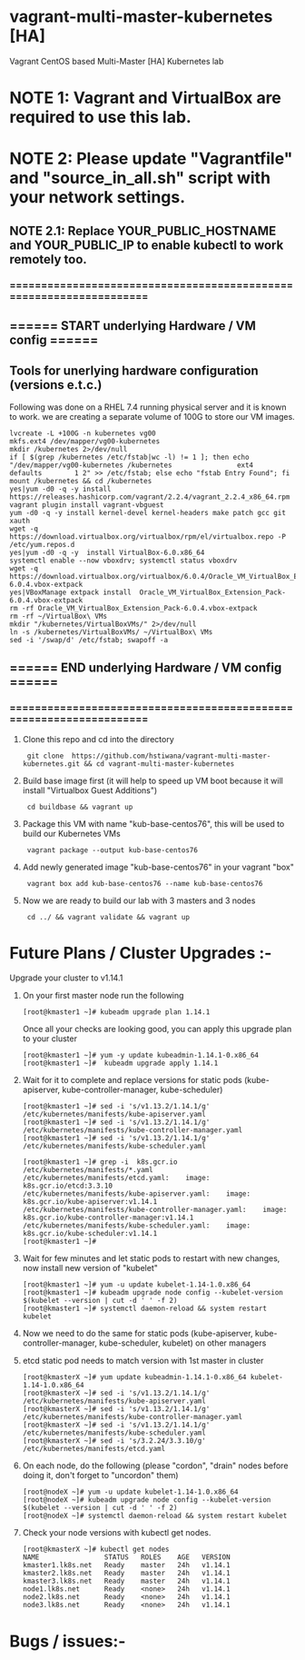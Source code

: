 # vagrant-multi-master-kubernetes [HA]
Vagrant CentOS based Multi-Master [HA] Kubernetes lab

# NOTE 1: Vagrant and VirtualBox are required to use this lab.
# NOTE 2: Please update "Vagrantfile" and "source_in_all.sh" script with your network settings.
## NOTE 2.1: Replace YOUR_PUBLIC_HOSTNAME and YOUR_PUBLIC_IP to enable kubectl to work remotely too.



### ===================================================================
## ====== START underlying Hardware / VM config ======
## Tools for unerlying hardware configuration (versions e.t.c.)

Following was done on a RHEL 7.4 running physical server and it is known to work.
we are creating a separate volume of 100G to store our VM images.


	lvcreate -L +100G -n kubernetes vg00
	mkfs.ext4 /dev/mapper/vg00-kubernetes
	mkdir /kubernetes 2>/dev/null
	if [ $(grep /kubernetes /etc/fstab|wc -l) != 1 ]; then echo "/dev/mapper/vg00-kubernetes /kubernetes                ext4    defaults        1 2" >> /etc/fstab; else echo "fstab Entry Found"; fi
	mount /kubernetes && cd /kubernetes
	yes|yum -d0 -q -y install https://releases.hashicorp.com/vagrant/2.2.4/vagrant_2.2.4_x86_64.rpm
	vagrant plugin install vagrant-vbguest
	yum -d0 -q -y install kernel-devel kernel-headers make patch gcc git xauth
	wget -q https://download.virtualbox.org/virtualbox/rpm/el/virtualbox.repo -P /etc/yum.repos.d
	yes|yum -d0 -q -y  install VirtualBox-6.0.x86_64
	systemctl enable --now vboxdrv; systemctl status vboxdrv
	wget -q https://download.virtualbox.org/virtualbox/6.0.4/Oracle_VM_VirtualBox_Extension_Pack-6.0.4.vbox-extpack
	yes|VBoxManage extpack install  Oracle_VM_VirtualBox_Extension_Pack-6.0.4.vbox-extpack
	rm -rf Oracle_VM_VirtualBox_Extension_Pack-6.0.4.vbox-extpack
	rm -rf ~/VirtualBox\ VMs
	mkdir "/kubernetes/VirtualBoxVMs/" 2>/dev/null
	ln -s /kubernetes/VirtualBoxVMs/ ~/VirtualBox\ VMs
	sed -i '/swap/d' /etc/fstab; swapoff -a
## ====== END underlying Hardware / VM config ======
### ===================================================================




1) Clone this repo and cd into the directory

    	git clone  https://github.com/hstiwana/vagrant-multi-master-kubernetes.git && cd vagrant-multi-master-kubernetes

2) Build base image first (it will help to speed up VM boot because it will install "Virtualbox Guest Additions")

     	cd buildbase && vagrant up

3) Package this VM with name "kub-base-centos76", this will be used to build our Kubernetes VMs
	
     	vagrant package --output kub-base-centos76

4) Add newly generated image "kub-base-centos76" in your vagrant "box"
		
     	vagrant box add kub-base-centos76 --name kub-base-centos76

5) Now we are ready to build our lab with 3 masters and 3 nodes
		
    	cd ../ && vagrant validate && vagrant up



# Future Plans / Cluster Upgrades :-
 Upgrade your cluster to v1.14.1
	
 1) On your first master node run the following
		
    	[root@kmaster1 ~]# kubeadm upgrade plan 1.14.1

    Once all your checks are looking good, you can apply this upgrade plan to your cluster
		
    	[root@kmaster1 ~]# yum -y update kubeadmin-1.14.1-0.x86_64 
    	[root@kmaster1 ~]#  kubeadm upgrade apply 1.14.1 

 2) Wait for it to complete and replace versions for static pods (kube-apiserver, kube-controller-manager, kube-scheduler)
		
    	[root@kmaster1 ~]# sed -i 's/v1.13.2/1.14.1/g' /etc/kubernetes/manifests/kube-apiserver.yaml  
    	[root@kmaster1 ~]# sed -i 's/v1.13.2/1.14.1/g' /etc/kubernetes/manifests/kube-controller-manager.yaml 
    	[root@kmaster1 ~]# sed -i 's/v1.13.2/1.14.1/g' /etc/kubernetes/manifests/kube-scheduler.yaml  

    	[root@kmaster1 ~]# grep -i  k8s.gcr.io /etc/kubernetes/manifests/*.yaml
    	/etc/kubernetes/manifests/etcd.yaml:    image: k8s.gcr.io/etcd:3.3.10
    	/etc/kubernetes/manifests/kube-apiserver.yaml:    image: k8s.gcr.io/kube-apiserver:v1.14.1
    	/etc/kubernetes/manifests/kube-controller-manager.yaml:    image: k8s.gcr.io/kube-controller-manager:v1.14.1
    	/etc/kubernetes/manifests/kube-scheduler.yaml:    image: k8s.gcr.io/kube-scheduler:v1.14.1
    	[root@kmaster1 ~]#

 3) Wait for few minutes and let static pods to restart with new changes, now install new version of "kubelet"

    	[root@kmaster1 ~]# yum -u update kubelet-1.14-1.0.x86_64
    	[root@kmaster1 ~]# kubeadm upgrade node config --kubelet-version $(kubelet --version | cut -d ' ' -f 2)
    	[root@kmaster1 ~]# systemctl daemon-reload && system restart kubelet
	
 4) Now we need to do the same for static pods (kube-apiserver, kube-controller-manager, kube-scheduler, kubelet) on other managers
	
 5) etcd static pod needs to match version with 1st master in cluster

    	[root@kmasterX ~]# yum update kubeadmin-1.14.1-0.x86_64 kubelet-1.14-1.0.x86_64
    	[root@kmasterX ~]# sed -i 's/v1.13.2/1.14.1/g' /etc/kubernetes/manifests/kube-apiserver.yaml  
    	[root@kmasterX ~]# sed -i 's/v1.13.2/1.14.1/g' /etc/kubernetes/manifests/kube-controller-manager.yaml 
    	[root@kmasterX ~]# sed -i 's/v1.13.2/1.14.1/g' /etc/kubernetes/manifests/kube-scheduler.yaml  
    	[root@kmasterX ~]# sed -i 's/3.2.24/3.3.10/g' /etc/kubernetes/manifests/etcd.yaml
			
 6) On each node, do the following (please "cordon", "drain" nodes before doing it, don't forget to "uncordon" them)
		
    	[root@nodeX ~]# yum -u update kubelet-1.14-1.0.x86_64
    	[root@nodeX ~]# kubeadm upgrade node config --kubelet-version $(kubelet --version | cut -d ' ' -f 2) 
    	[root@nodeX ~]# systemctl daemon-reload && system restart kubelet
   
 7) Check your node versions with kubectl get nodes.
   
     	[root@kmasterX ~]# kubectl get nodes
    	NAME                STATUS   ROLES    AGE   VERSION
    	kmaster1.lk8s.net   Ready    master   24h   v1.14.1
    	kmaster2.lk8s.net   Ready    master   24h   v1.14.1
    	kmaster3.lk8s.net   Ready    master   24h   v1.14.1
    	node1.lk8s.net      Ready    <none>   24h   v1.14.1
    	node2.lk8s.net      Ready    <none>   24h   v1.14.1
    	node3.lk8s.net      Ready    <none>   24h   v1.14.1
	


# Bugs / issues:-
